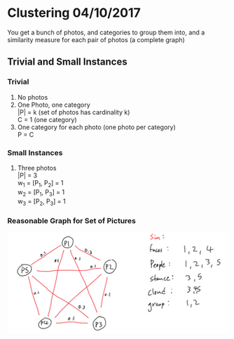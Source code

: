 # Clustering 04/10/2017

You get a bunch of photos, and categories to group them into, and a similarity
measure for each pair of photos (a complete graph)

## Trivial and Small Instances

### Trivial

1. No photos
1. One Photo, one category  
|P| = k (set of photos has cardinality k)  
C = 1 (one category)
1. One category for each photo (one photo per category)  
P = C

### Small Instances

1. Three photos  
|P| = 3  
w<sub>1</sub> = [P<sub>1</sub>, P<sub>2</sub>] = 1  
w<sub>2</sub> = [P<sub>1</sub>, P<sub>3</sub>] = 1  
w<sub>3</sub> = [P<sub>2</sub>, P<sub>3</sub>] = 1  

### Reasonable Graph for Set of Pictures

![alt text][logo]

[logo]: https://github.com/liamross/course-notes/blob/master/320-algorithms/images/Photo_Weights.png "Photo similarity indexes"